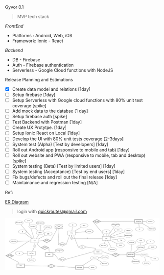 
Gyvor 0.1 

> MVP tech stack 

*FrontEnd* 

- Platforms : Android, Web, iOS
- Framework: Ionic - React


*Backend* 

- DB - Firebase
- Auth - Firebase authentication
- Serverless - Google Cloud functions with NodeJS

Release Planning and Estimations

 - [x] Create data model and relations  [1day]
 - [ ] Setup firebase [1day]
 - [ ] Setup Serverless with Google cloud functions with 80% unit test
       coverage [spike]
 - [ ] Add mock data to the databse [1 day]
 - [ ] Setup firebase auth [spike]
 - [ ] Test Backend with Postman [1day]
 - [ ] Create UX Protytpe. [1day]
 - [ ] Setup Ionic React on Local [1day]
 - [ ] Develop the UI with 80% unit tests coverage [2-3days]
 - [ ] System test (Alpha) [Test by developers] [1day]
 - [ ] Roll out Android app (responsive to mobile and tab) [1day]
 - [ ] Roll out website and PWA (responsive to mobile, tab and desktop)
       [spike]
 - [ ] System testing (Beta) [Test by limited users] [1day]
 - [ ] System testing (Acceptance) [Test by end users] [1day]
 - [ ] Fix bugs/defects and roll out the final release  [1day]
 - [ ] Maintainance and regression testing [N/A]

Ref: 

[ER Diagram](https://erdplus.com/login)
> login with 
> quickroutes@gmail.com 

![ERD](./erd.png)



